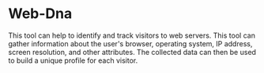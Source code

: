 # Web-Dna
This tool can help to identify and track visitors to web servers. This tool can gather information about the user's browser, operating system, IP address, screen resolution, and other attributes. The collected data can then be used to build a unique profile for each visitor.
